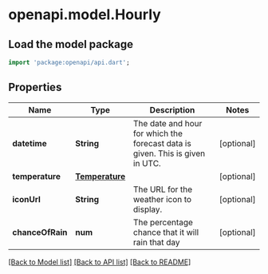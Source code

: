 # openapi.model.Hourly

## Load the model package
```dart
import 'package:openapi/api.dart';
```

## Properties
Name | Type | Description | Notes
------------ | ------------- | ------------- | -------------
**datetime** | **String** | The date and hour for which the forecast data is given. This is given in UTC. | [optional] 
**temperature** | [**Temperature**](Temperature.md) |  | [optional] 
**iconUrl** | **String** | The URL for the weather icon to display. | [optional] 
**chanceOfRain** | **num** | The percentage chance that it will rain that day | [optional] 

[[Back to Model list]](../README.md#documentation-for-models) [[Back to API list]](../README.md#documentation-for-api-endpoints) [[Back to README]](../README.md)


